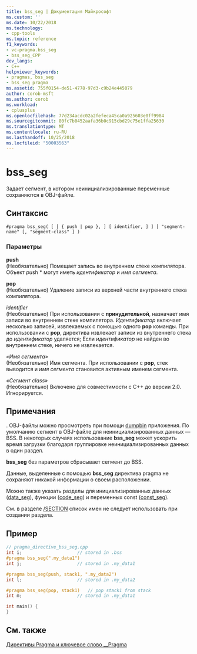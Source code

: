 ```yaml
---
title: bss_seg | Документация Майкрософт
ms.custom: ''
ms.date: 10/22/2018
ms.technology:
- cpp-tools
ms.topic: reference
f1_keywords:
- vc-pragma.bss_seg
- bss_seg_CPP
dev_langs:
- C++
helpviewer_keywords:
- pragmas, bss_seg
- bss_seg pragma
ms.assetid: 755f0154-de51-4778-97d3-c9b24e445079
author: corob-msft
ms.author: corob
ms.workload:
- cplusplus
ms.openlocfilehash: 77d234acdc02a2fefeca45ca0a925603e0ff9984
ms.sourcegitcommit: 80fc7b0452aafa36b0c915cbd29c75e1ffa25630
ms.translationtype: MT
ms.contentlocale: ru-RU
ms.lasthandoff: 10/25/2018
ms.locfileid: "50003563"
---
```

# <a name="bssseg"></a>bss_seg

Задает сегмент, в котором неинициализированные переменные сохраняются в OBJ-файле.

## <a name="syntax"></a>Синтаксис

```
#pragma bss_seg( [ [ { push | pop }, ] [ identifier, ] ] [ "segment-name" [, "segment-class" ] )
```

### <a name="parameters"></a>Параметры

**push**<br/>
(Необязательно) Помещает запись во внутреннем стеке компилятора. Объект *pu*sh * могут иметь *идентификатор* и *имя сегмента*.

**pop**<br/>
(Необязательно) Удаление записи из верхней части внутреннего стека компилятора.

*identifier*<br/>
(Необязательно) При использовании с **принудительной**, назначает имя записи во внутреннем стеке компилятора. *Идентификатор* включает несколько записей, извлекаемых с помощью одного **pop** команды. При использовании с **pop**, директива извлекает записи из внутреннего стека до *идентификатор* удаляется; Если *идентификатор* не найден во внутреннем стеке, ничего не извлекается.

*«Имя сегмента»*<br/>
(Необязательно) Имя сегмента. При использовании с **pop**, стек выводится и *имя сегмента* становится активным именем сегмента.

*«Сегмент class»*<br/>
(Необязательно) Включено для совместимости с C++ до версии 2.0. Игнорируется.

## <a name="remarks"></a>Примечания

. OBJ-файлы можно просмотреть при помощи [dumpbin](../build/reference/dumpbin-command-line.md) приложения. По умолчанию сегмент в OBJ-файле для неинициализированных данных — BSS. В некоторых случаях использование **bss_seg** может ускорить время загрузки благодаря группировке неинициализированных данных в один раздел.

**bss_seg** без параметров сбрасывает сегмент до BSS.

Данные, выделенные с помощью **bss_seg** директива pragma не сохраняют никакой информации о своем расположении.

Можно также указать разделы для инициализированных данных ([data_seg](../preprocessor/data-seg.md)), функции ([code_seg](../preprocessor/code-seg.md)) и переменных const ([const_seg](../preprocessor/const-seg.md)).

См. в разделе [/SECTION](../build/reference/section-specify-section-attributes.md) список имен не следует использовать при создании раздела.

## <a name="example"></a>Пример

```cpp
// pragma_directive_bss_seg.cpp
int i;                     // stored in .bss
#pragma bss_seg(".my_data1")
int j;                     // stored in .my_data1

#pragma bss_seg(push, stack1, ".my_data2")
int l;                     // stored in .my_data2

#pragma bss_seg(pop, stack1)   // pop stack1 from stack
int m;                     // stored in .my_data1

int main() {
}
```

## <a name="see-also"></a>См. также

[Директивы Pragma и ключевое слово __Pragma](../preprocessor/pragma-directives-and-the-pragma-keyword.md)
